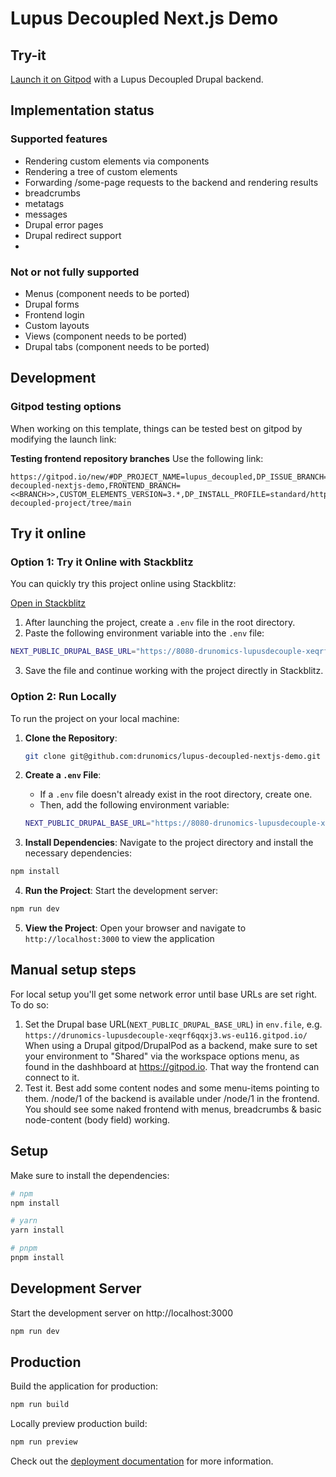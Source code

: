 # Lupus Decoupled Next.js Demo

## Try-it

[Launch it on Gitpod](https://gitpod.io/new/#DP_PROJECT_NAME=lupus_decoupled,DP_ISSUE_BRANCH=1.x,DP_PROJECT_TYPE=project_module,DP_MODULE_VERSION=1.x,DP_PATCH_FILE=,FRONTEND_REPOSITORY=https%3A%2F%2Fgithub.com%2Fdrunomics%2Flupus-decoupled-nextjs-demo,CUSTOM_ELEMENTS_VERSION=3.*,DP_INSTALL_PROFILE=standard/https://github.com/drunomics/lupus-decoupled-project/tree/main) with a Lupus Decoupled Drupal backend.

## Implementation status

### Supported features
- Rendering custom elements via components
- Rendering a tree of custom elements
- Forwarding /some-page requests to the backend and rendering results
- breadcrumbs
- metatags
- messages
- Drupal error pages
- Drupal redirect support
- 
### Not or not fully supported
- Menus (component needs to be ported)
- Drupal forms
- Frontend login
- Custom layouts
- Views (component needs to be ported)
- Drupal tabs (component needs to be ported)

## Development

### Gitpod testing options

When working on this template, things can be tested best on gitpod by modifying the launch link:

**Testing frontend repository branches**
Use the following link:

```
https://gitpod.io/new/#DP_PROJECT_NAME=lupus_decoupled,DP_ISSUE_BRANCH=1.x,DP_PROJECT_TYPE=project_module,DP_MODULE_VERSION=1.x,DP_PATCH_FILE=,FRONTEND_REPOSITORY=https%3A%2F%2Fgithub.com%2Fdrunomics%2Flupus-decoupled-nextjs-demo,FRONTEND_BRANCH=<<BRANCH>>,CUSTOM_ELEMENTS_VERSION=3.*,DP_INSTALL_PROFILE=standard/https://github.com/drunomics/lupus-decoupled-project/tree/main
```

## Try it online

### Option 1: Try it Online with Stackblitz

You can quickly try this project online using Stackblitz:

[Open in Stackblitz](https://stackblitz.com/github/remix-run/react-router/tree/main/examples/basic?file=README.md)

1. After launching the project, create a `.env` file in the root directory.
2. Paste the following environment variable into the `.env` file:

```bash
NEXT_PUBLIC_DRUPAL_BASE_URL="https://8080-drunomics-lupusdecouple-xeqrf6qqxj3.ws-eu116.gitpod.io"
```

3. Save the file and continue working with the project directly in Stackblitz.

### Option 2: Run Locally

To run the project on your local machine:

1. **Clone the Repository**:
   ```bash
   git clone git@github.com:drunomics/lupus-decoupled-nextjs-demo.git
   ```

2. **Create a `.env` File**:
   - If a `.env` file doesn't already exist in the root directory, create one.
   - Then, add the following environment variable:

   ```bash
   NEXT_PUBLIC_DRUPAL_BASE_URL="https://8080-drunomics-lupusdecouple-xeqrf6qqxj3.ws-eu116.gitpod.io"
   ```

3. **Install Dependencies**: Navigate to the project directory and install the necessary dependencies:

```bash
npm install
```

4. **Run the Project**: Start the development server:

```bash
npm run dev
```

5. **View the Project**: Open your browser and navigate to `http://localhost:3000` to view the application

## Manual setup steps

For local setup you'll get some network error until base URLs are set right. To do so:

1. Set the Drupal base URL(`NEXT_PUBLIC_DRUPAL_BASE_URL`) in `env.file`, e.g. `https://drunomics-lupusdecouple-xeqrf6qqxj3.ws-eu116.gitpod.io/`
   When using a Drupal gitpod/DrupalPod as a backend, make sure to set your environment to "Shared" via the workspace options menu, as found in the dashhboard at https://gitpod.io. That way the frontend can connect to it.
2. Test it. Best add some content nodes and some menu-items pointing to them. /node/1 of the backend is available under /node/1 in the frontend. You should see some naked frontend with menus, breadcrumbs & basic node-content (body field) working.


## Setup

Make sure to install the dependencies:

```bash
# npm
npm install

# yarn
yarn install

# pnpm
pnpm install
```

## Development Server

Start the development server on http://localhost:3000

```bash
npm run dev
```

## Production

Build the application for production:

```bash
npm run build
```

Locally preview production build:

```bash
npm run preview
```

Check out the [deployment documentation](https://nuxt.com/docs/getting-started/deployment) for more information.
